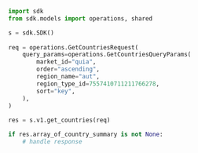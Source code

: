 <!-- Start SDK Example Usage -->
```python
import sdk
from sdk.models import operations, shared

s = sdk.SDK()
    
req = operations.GetCountriesRequest(
    query_params=operations.GetCountriesQueryParams(
        market_id="quia",
        order="ascending",
        region_name="aut",
        region_type_id=7557410711211766278,
        sort="key",
    ),
)
    
res = s.v1.get_countries(req)

if res.array_of_country_summary is not None:
    # handle response
```
<!-- End SDK Example Usage -->